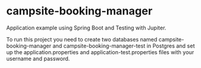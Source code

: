 # campsite-booking-manager
Application example using Spring Boot and Testing with Jupiter.

To run this project you need to create two databases named campsite-booking-manager and campsite-booking-manager-test in Postgres and set up the application.properties and application-test.properties files with your username and password.
